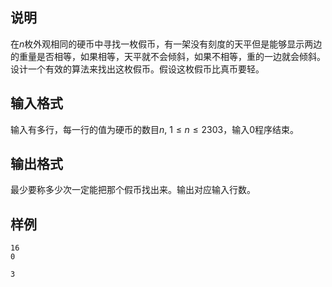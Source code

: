 <h2>说明</h2>

在$n$枚外观相同的硬币中寻找一枚假币，有一架没有刻度的天平但是能够显示两边的重量是否相等，如果相等，天平就不会倾斜，如果不相等，重的一边就会倾斜。设计一个有效的算法来找出这枚假币。假设这枚假币比真币要轻。
<h2>输入格式</h2>

输入有多行，每一行的值为硬币的数目$n$&#44; $1≤n≤2303$，输入$0$程序结束。

<h2>输出格式</h2>

最少要称多少次一定能把那个假币找出来。输出对应输入行数。

<h2>样例</h2>
<pre><code class="language-input1">16
0</code></pre><pre><code class="language-output1">3</code></pre>
